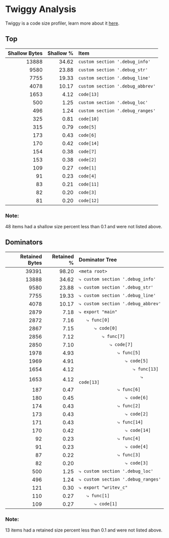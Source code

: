 # Twiggy Analysis

Twiggy is a code size profiler, learn more about it [here](https://github.com/rustwasm/twiggy).

## Top

| Shallow Bytes | Shallow % | Item |
| ------------: | --------: | :--- |
| 13888 | 34.62 | `custom section '.debug_info'` |
| 9580 | 23.88 | `custom section '.debug_str'` |
| 7755 | 19.33 | `custom section '.debug_line'` |
| 4078 | 10.17 | `custom section '.debug_abbrev'` |
| 1653 | 4.12 | `code[13]` |
| 500 | 1.25 | `custom section '.debug_loc'` |
| 496 | 1.24 | `custom section '.debug_ranges'` |
| 325 | 0.81 | `code[10]` |
| 315 | 0.79 | `code[5]` |
| 173 | 0.43 | `code[6]` |
| 170 | 0.42 | `code[14]` |
| 154 | 0.38 | `code[7]` |
| 153 | 0.38 | `code[2]` |
| 109 | 0.27 | `code[1]` |
| 91 | 0.23 | `code[4]` |
| 83 | 0.21 | `code[11]` |
| 82 | 0.20 | `code[3]` |
| 81 | 0.20 | `code[12]` |

### Note:
48 items had a shallow size percent less than 0.1 and were not listed above.


## Dominators

| Retained Bytes | Retained % | Dominator Tree |
| ------------: | --------: | :--- |
| 39391 | 98.20 | `<meta root>` |
| 13888 | 34.62 | `⤷ custom section '.debug_info'` |
| 9580 | 23.88 | `⤷ custom section '.debug_str'` |
| 7755 | 19.33 | `⤷ custom section '.debug_line'` |
| 4078 | 10.17 | `⤷ custom section '.debug_abbrev'` |
| 2879 | 7.18 | `⤷ export "main"` |
| 2872 | 7.16 | `   ⤷ func[0]` |
| 2867 | 7.15 | `      ⤷ code[0]` |
| 2856 | 7.12 | `         ⤷ func[7]` |
| 2850 | 7.10 | `            ⤷ code[7]` |
| 1978 | 4.93 | `               ⤷ func[5]` |
| 1969 | 4.91 | `                  ⤷ code[5]` |
| 1654 | 4.12 | `                     ⤷ func[13]` |
| 1653 | 4.12 | `                        ⤷ code[13]` |
| 187 | 0.47 | `               ⤷ func[6]` |
| 180 | 0.45 | `                  ⤷ code[6]` |
| 174 | 0.43 | `               ⤷ func[2]` |
| 173 | 0.43 | `                  ⤷ code[2]` |
| 171 | 0.43 | `               ⤷ func[14]` |
| 170 | 0.42 | `                  ⤷ code[14]` |
| 92 | 0.23 | `               ⤷ func[4]` |
| 91 | 0.23 | `                  ⤷ code[4]` |
| 87 | 0.22 | `               ⤷ func[3]` |
| 82 | 0.20 | `                  ⤷ code[3]` |
| 500 | 1.25 | `⤷ custom section '.debug_loc'` |
| 496 | 1.24 | `⤷ custom section '.debug_ranges'` |
| 121 | 0.30 | `⤷ export "writev_c"` |
| 110 | 0.27 | `   ⤷ func[1]` |
| 109 | 0.27 | `      ⤷ code[1]` |

### Note:
13 items had a retained size percent less than 0.1 and were not listed above.
